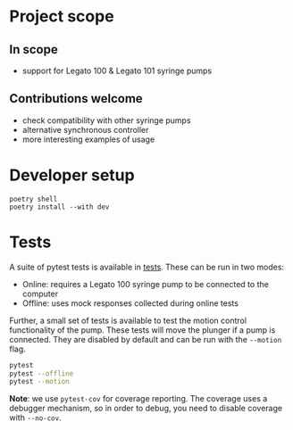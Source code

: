 # Project scope

## In scope
 * support for Legato 100 & Legato 101 syringe pumps

## Contributions welcome
 * check compatibility with other syringe pumps
 * alternative synchronous controller
 * more interesting examples of usage

# Developer setup
```
poetry shell
poetry install --with dev
```

# Tests
A suite of pytest tests is available in [tests](./tests/).
These can be run in two modes:
 * Online: requires a Legato 100 syringe pump to be connected to the computer
 * Offline: uses mock responses collected during online tests

Further, a small set of tests is available to test the motion control functionality of the pump. These tests will move the plunger if a pump is connected. They are disabled by default and can be run with the `--motion` flag.

```bash
pytest
pytest --offline
pytest --motion
```

**Note**: we use `pytest-cov` for coverage reporting.
The coverage uses a debugger mechanism, so in order to debug, you need to disable coverage with `--no-cov`. 
